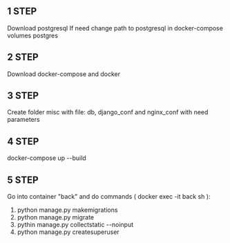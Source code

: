 
## 1 STEP
Download postgresql
If need change path to postgresql in docker-compose volumes postgres

## 2 STEP
Download docker-compose and docker

## 3 STEP
Create folder misc with file: db, django_conf and nginx_conf with need parameters

## 4 STEP
docker-compose up --build

## 5 STEP
Go into container "back" and do commands ( docker exec -it back sh ):
1. python manage.py makemigrations
2. python manage.py migrate
3. pythin manage.py collectstatic --noinput
4. python manage.py createsuperuser
